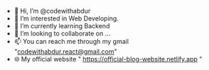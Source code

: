 - 👋 Hi, I’m @codewithabdur
- 👀 I’m interested in Web Developing.
- 🌱 I’m currently learning Backend
- 💞️ I’m looking to collaborate on ...
- 📫 You can reach me through my gmail "codewithabdur.react@gmail.com"
- 🌐 My official website " https://official-blog-website.netlify.app " 

<!---
codewithabdur/codewithabdur is a ✨ special ✨ repository because its `README.md` (this file) appears on your GitHub profile.
You can click the Preview link to take a look at your changes.
--->
